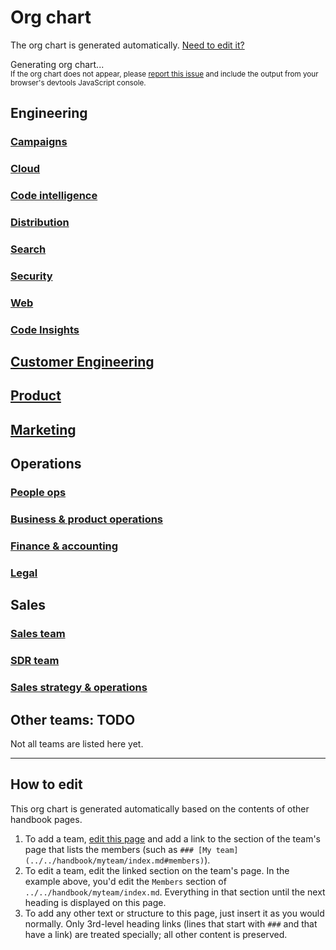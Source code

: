 # Org chart

The org chart is generated automatically. [Need to edit it?](#how-to-edit)

<div id="org-chart-loading">
	Generating org chart...
	<br/>
	<small>If the org chart does not appear, please <a href="https://github.com/sourcegraph/about/issues">report this issue</a> and include the output from your browser's devtools JavaScript console.</small>
</div>

## Engineering
<!-- When updating the engineering team list below, please also update handbook/index.md. -->
### [Campaigns](../../handbook/engineering/campaigns/index.md#members)
### [Cloud](../../handbook/engineering/cloud/index.md#members)
### [Code intelligence](../../handbook/engineering/code-intelligence/index.md#members)
### [Distribution](../../handbook/engineering/distribution/index.md#members)
### [Search](../../handbook/engineering/search/index.md#members)
### [Security](../../handbook/engineering/security/index.md#members)
### [Web](../../handbook/engineering/web/index.md#members)
### [Code Insights](../../handbook/engineering/code-insights/index.md)

## [Customer Engineering](../../handbook/ce/index.md#members)

## [Product](../../handbook/product/index.md#members)

## [Marketing](../../handbook/marketing/index.md#members)

## Operations
<!-- When updating the ops team list below, please also update handbook/index.md. -->
### [People ops](../../handbook/people-ops/index.md#people-ops-team-members)
### [Business & product operations](../../handbook/ops/bizops/index.md#members)
### [Finance & accounting](../../handbook/ops/finance/index.md#members)
### [Legal](../../handbook/ops/legal/index.md#members)

## Sales
<!-- When updating the engineering team list below, please also update handbook/index.md. -->
### [Sales team](../../handbook/sales/index.md#members)
### [SDR team](../../handbook/sales/sdrteam/index.md#members)
### [Sales strategy & operations](../../handbook/ops/sales-ops/index.md#members)

## Other teams: TODO

Not all teams are listed here yet.

---

## How to edit

This org chart is generated automatically based on the contents of other handbook pages.

1. To add a team, [edit this page](https://github.com/sourcegraph/about/edit/master/company/team/org_chart.md) and add a link to the section of the team's page that lists the members (such as `### [My team](../../handbook/myteam/index.md#members)`).
1. To edit a team, edit the linked section on the team's page. In the example above, you'd edit the `Members` section of `../../handbook/myteam/index.md`. Everything in that section until the next heading is displayed on this page.
1. To add any other text or structure to this page, just insert it as you would normally. Only 3rd-level heading links (lines that start with `###` and that have a link) are treated specially; all other content is preserved.

<script>
// This script injects the org chart content into each section of this page that links to a team page.
// It is similar to the script used to compile the goals in ../goals/index.md.

async function getPageOrgChart(pageUrl) {
	const sectionId = pageUrl.replace(/^.*#/, '')

	const resp = await fetch(pageUrl)
	const doc = new DOMParser().parseFromString(await resp.text(), "text/html")
	const section = doc.getElementById(sectionId)
	if (!section) {
		const error = document.createElement('p')
		error.innerText = `Error generating org chart: page at ${pageUrl} has no section with ID ${sectionId}.`
		return error
	}

	const wrapper = document.createElement('section')
	const iterator = doc.createNodeIterator(doc, NodeFilter.SHOW_ELEMENT, () => NodeFilter.FILTER_ACCEPT)
	let curNode
	let orgChartStarted = false
	while (curNode = iterator.nextNode()) {
		if (curNode instanceof HTMLHeadingElement && curNode.id === sectionId) {
			orgChartStarted = true
			continue
		}
		if (orgChartStarted) {
			// End at next heading.
			if (curNode instanceof HTMLHeadingElement) {
				break
			}

			wrapper.appendChild(curNode)
		}
	}
	return wrapper
}

const sectionHeaders = Array.from(document.querySelectorAll('h2,h3')).filter(section => Boolean(section.querySelector('a[href]:not([aria-hidden])')))
Promise.all(
	sectionHeaders.map(async sectionHeader => ({
		header: sectionHeader,
		content: await getPageOrgChart(sectionHeader.querySelector('a[href]:not([aria-hidden])').href),
	}))
).then(sections => {
	const loading = document.getElementById('org-chart-loading')
	loading.innerHTML = '' // clear

	for (const {header, content} of sections) {
		header.parentNode.insertBefore(content, header.nextSibling)

		// Make header link to top of page, not the members section.
		const headerLink = header.querySelector('a[href]:not([aria-hidden])')
		const headerLinkUrl = new URL(headerLink.href)
		headerLinkUrl.hash = ''
		headerLink.href = headerLinkUrl.toString()
	}
})
</script>
